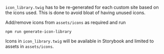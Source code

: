 `icon_library.twig` has to be re-generated for each custom site based on
the icons used. This is done to avoid bloat of having unused icons.

Add/remove icons from `assets/icons` as required and run

    npm run generate-icon-library

Icons in `icon_library.twig` will be available in Storybook and limited to
assets in `assets/icons`.
